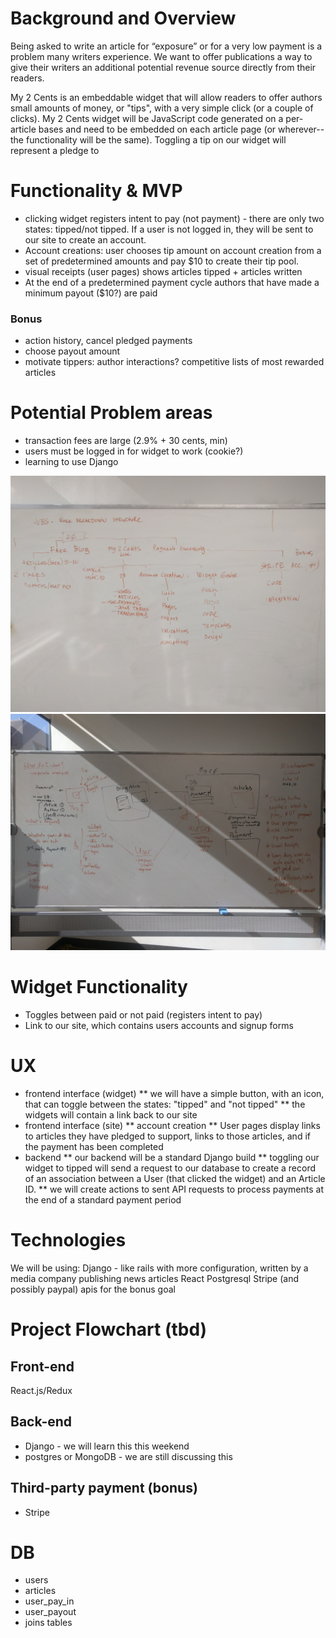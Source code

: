 # Background and Overview
Being asked to write an article for “exposure” or for a very low payment is a problem many writers experience. We want to offer publications a way to give their writers an additional potential revenue source directly from their readers.

My 2 Cents is an embeddable widget that will allow readers to offer authors small amounts of money, or "tips", with a very simple click (or a couple of clicks). My 2 Cents widget will be JavaScript code generated on a per-article bases and need to be embedded on each article page (or wherever--the functionality will be the same). Toggling a tip on our widget will represent a pledge to

# Functionality & MVP
 * clicking widget registers intent to pay (not payment) - there are only two states: tipped/not tipped. If a user is not logged in, they will be sent to our site to create an account.
 * Account creations: user chooses tip amount on account creation from a set of predetermined amounts and pay $10 to create their tip pool.
 * visual receipts (user pages) shows articles tipped + articles written
 * At the end of a predetermined payment cycle authors that have made a minimum payout ($10?) are paid

### Bonus
 - action history, cancel pledged payments
 - choose payout amount
 - motivate tippers: author interactions? competitive lists of most rewarded articles

# Potential Problem areas
 * transaction fees are large (2.9% + 30 cents, min)
 * users must be logged in for widget to work (cookie?)
 * learning to use Django

![plan1](https://github.com/Paul-Ryan/mytwocents/blob/master/docs/plan1.jpg)
![plan2](https://github.com/Paul-Ryan/mytwocents/blob/master/docs/plan2.jpg)


# Widget Functionality
 * Toggles between paid or not paid (registers intent to pay)
 * Link to our site, which contains users accounts and signup forms


# UX
  * frontend interface (widget)
  ** we will have a simple button, with an icon, that can toggle between the states: "tipped" and "not tipped"
  ** the widgets will contain a link back to our site
  * frontend interface (site)
  ** account creation
  ** User pages display links to articles they have pledged to support, links to those articles, and if the payment has been completed
  * backend
  ** our backend will be a standard Django build
  ** toggling our widget to tipped will send a request to our database to create a record of an association between a User (that clicked the widget) and an Article ID.
  ** we will create actions to sent API requests to process payments at the end of a standard payment period

# Technologies
We will be using:
Django - like rails with more configuration, written by a media company publishing news articles
React
Postgresql
Stripe (and possibly paypal) apis for the bonus goal

# Project Flowchart (tbd)


## Front-end
React.js/Redux

## Back-end
 * Django - we will learn this this weekend
 * postgres or MongoDB - we are still discussing this


## Third-party payment (bonus)
 * Stripe


# DB
- users
- articles
- user_pay_in
- user_payout
- joins tables
